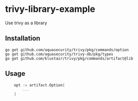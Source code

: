 # trivy-library-example
Use trivy as a library

## Installation
```
go get github.com/aquasecurity/trivy/pkg/commands/option
go get github.com/aquasecurity/trivy-db/pkg/types
go get github.com/klustair/trivy/pkg/commands/artifact@lib

```

## Usage
```go
	opt := artifact.Option{
        ...
    }
```